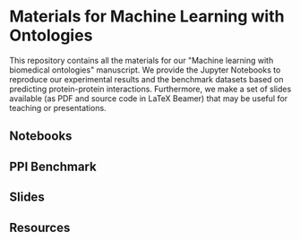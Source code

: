 # Materials for Machine Learning with Ontologies

This repository contains all the materials for our "Machine learning with biomedical ontologies" manuscript. We provide the Jupyter Notebooks to reproduce our experimental results and the benchmark datasets based on predicting protein-protein interactions.
Furthermore, we make a set of slides available (as PDF and source code in LaTeX Beamer) that may be useful for teaching or presentations.

## Notebooks

## PPI Benchmark

## Slides

## Resources

